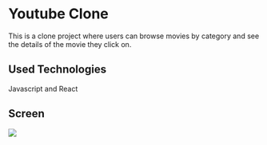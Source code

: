 <h1> Youtube Clone</h1>

This is a clone project where users can browse movies by category and see the details of the movie they click on.

<h2> Used Technologies </h2>

Javascript and React

<h2> Screen </h2>

![](ekran.gif)